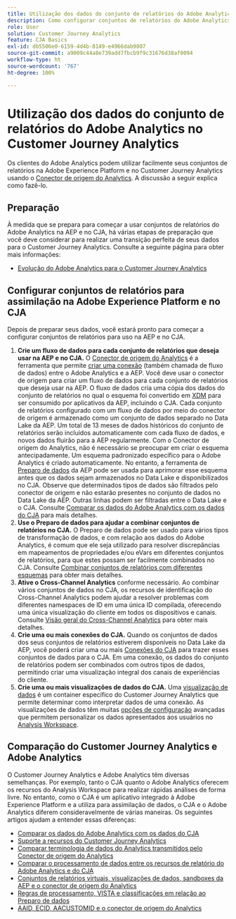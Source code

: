 ```yaml
---
title: Utilização dos dados do conjunto de relatórios do Adobe Analytics no Customer Journey Analytics
description: Como configurar conjuntos de relatórios do Adobe Analytics para assimilação na AEP e no CJA
role: User
solution: Customer Journey Analytics
feature: CJA Basics
exl-id: db5506e0-6159-4d4b-8149-e4966dab9807
source-git-commit: a9009c44a8e739add7fbcb9f9c31676d38af0094
workflow-type: ht
source-wordcount: '767'
ht-degree: 100%

---
```


# Utilização dos dados do conjunto de relatórios do Adobe Analytics no Customer Journey Analytics

Os clientes do Adobe Analytics podem utilizar facilmente seus conjuntos de relatórios na Adobe Experience Platform e no Customer Journey Analytics usando o [Conector de origem do Analytics](https://experienceleague.adobe.com/docs/experience-platform/sources/connectors/adobe-applications/analytics.html?lang=pt-BR). A discussão a seguir explica como fazê-lo.

## Preparação

À medida que se prepara para começar a usar conjuntos de relatórios do Adobe Analytics na AEP e no CJA, há várias etapas de preparação que você deve considerar para realizar uma transição perfeita de seus dados para o Customer Journey Analytics. Consulte a seguinte página para obter mais informações:

* [Evolução do Adobe Analytics para o Customer Journey Analytics](/help/getting-started/aa-to-cja.md)

## Configurar conjuntos de relatórios para assimilação na Adobe Experience Platform e no CJA

Depois de preparar seus dados, você estará pronto para começar a configurar conjuntos de relatórios para uso na AEP e no CJA.

1. **Crie um fluxo de dados para cada conjunto de relatórios que deseja usar na AEP e no CJA.** O [Conector de origem do Analytics](https://experienceleague.adobe.com/docs/experience-platform/sources/connectors/adobe-applications/analytics.html?lang=pt-BR) é a ferramenta que permite [criar uma conexão](/help/connections/create-connection.md) (também chamada de fluxo de dados) entre o Adobe Analytics e a AEP. Você deve usar o conector de origem para criar um fluxo de dados para cada conjunto de relatórios que deseja usar na AEP. O fluxo de dados cria uma cópia dos dados do conjunto de relatórios no qual o esquema foi convertido em [XDM](https://experienceleague.adobe.com/docs/platform-learn/tutorials/schemas/schemas-and-experience-data-model.html?lang=pt-BR) para ser consumido por aplicativos da AEP, incluindo o CJA. Cada conjunto de relatórios configurado com um fluxo de dados por meio do conector de origem é armazenado como um conjunto de dados separado no Data Lake da AEP. Um total de 13 meses de dados históricos do conjunto de relatórios serão incluídos automaticamente com cada fluxo de dados, e novos dados fluirão para a AEP regularmente. Com o Conector de origem do Analytics, não é necessário se preocupar em criar o esquema antecipadamente. Um esquema padronizado específico para o Adobe Analytics é criado automaticamente. No entanto, a ferramenta de [Preparo de dados](https://experienceleague.adobe.com/docs/experience-platform/data-prep/home.html?lang=pt-BR) da AEP pode ser usada para aprimorar esse esquema antes que os dados sejam armazenados no Data Lake e disponibilizados no CJA. Observe que determinados tipos de dados são filtrados pelo conector de origem e não estarão presentes no conjunto de dados no Data Lake da AEP. Outras linhas podem ser filtradas entre o Data Lake e o CJA. Consulte [Comparar os dados do Adobe Analytics com os dados do CJA](/help/troubleshooting/compare.md) para mais detalhes.
1. **Use o Preparo de dados para ajudar a combinar conjuntos de relatórios no CJA.** O Preparo de dados pode ser usado para vários tipos de transformação de dados, e com relação aos dados do Adobe Analytics, é comum que ele seja utilizado para resolver discrepâncias em mapeamentos de propriedades e/ou eVars em diferentes conjuntos de relatórios, para que estes possam ser facilmente combinados no CJA. Consulte [Combinar conjuntos de relatórios com diferentes esquemas](/help/use-cases/aa-data/combine-report-suites.md) para obter mais detalhes.
1. **Ative o Cross-Channel Analytics** conforme necessário. Ao combinar vários conjuntos de dados no CJA, os recursos de identificação do Cross-Channel Analytics podem ajudar a resolver problemas com diferentes namespaces de ID em uma única ID compilada, oferecendo uma única visualização do cliente em todos os dispositivos e canais. Consulte [Visão geral do Cross-Channel Analytics](/help/cca/overview.md) para obter mais detalhes.
1. **Crie uma ou mais conexões do CJA.** Quando os conjuntos de dados dos seus conjuntos de relatórios estiverem disponíveis no Data Lake da AEP, você poderá criar uma ou mais [Conexões do CJA](/help/connections/overview.md) para trazer esses conjuntos de dados para o CJA. Em uma conexão, os dados do conjunto de relatórios podem ser combinados com outros tipos de dados, permitindo criar uma visualização integral dos canais de experiências do cliente.
1. **Crie uma ou mais visualizações de dados do CJA.** Uma [visualização de dados](/help/data-views/data-views.md) é um container específico do Customer Journey Analytics que permite determinar como interpretar dados de uma conexão. As visualizações de dados têm muitas [opções de configuração](/help/data-views/create-dataview.md) avançadas que permitem personalizar os dados apresentados aos usuários no [Analysis Workspace](/help/analysis-workspace/home.md).

## Comparação do Customer Journey Analytics e Adobe Analytics

O Customer Journey Analytics e Adobe Analytics têm diversas semelhanças. Por exemplo, tanto o CJA quanto o Adobe Analytics oferecem os recursos do Analysis Workspace para realizar rápidas análises de forma livre. No entanto, como o CJA é um aplicativo integrado à Adobe Experience Platform e a utiliza para assimilação de dados, o CJA e o Adobe Analytics diferem consideravelmente de várias maneiras. Os seguintes artigos ajudam a entender essas diferenças:

* [Comparar os dados do Adobe Analytics com os dados do CJA](/help/troubleshooting/compare.md)
* [Suporte a recursos do Customer Journey Analytics](/help/getting-started/aa-vs-cja/cja-aa.md)
* [Comparar terminologia de dados do Analytics transmitidos pelo Conector de origem do Analytics](/help/getting-started/aa-vs-cja/terminology.md)
* [Comparar o processamento de dados entre os recursos de relatório do Adobe Analytics e do CJA](/help/getting-started/aa-vs-cja/data-processing-comparisons.md)
* [Conjuntos de relatórios virtuais, visualizações de dados, sandboxes da AEP e o conector de origem do Analytics](/help/getting-started/aa-vs-cja/vrs-dataview-sandbox-adc.md)
* [Regras de processamento, VISTA e classificações em relação ao Preparo de dados](/help/getting-started/aa-vs-cja/pr-vista-dataprep.md)
* [AAID, ECID, AACUSTOMID e o conector de origem do Analytics](/help/getting-started/aa-vs-cja/aaid-ecid-adc.md)
